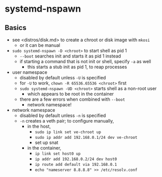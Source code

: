 systemd-nspawn
==============

## Basics

- see <distros/disk.md> to create a chroot or disk image with `mkosi`
  - or it can be manual
- `sudo systemd-nspawn -D <chroot>` to start shell as pid 1
  - `--boot` searches init and starts it as pid 1 instead
  - if starting a command that is not init or shell, specify `-a` as well
    - this starts a stub init as pid 1, to reap processes
- user namespace
  - disabled by default unless `-U` is specified
  - for `-U` to work, `chown -R 65536.65536 <chroot>` first
  - `sudo systemd-nspawn -UD <chroot>` starts shell as a non-root user
    - which appears to be root in the container
  - there are a few errors when combined with `--boot`
    - network namespace!
- network namespace
  - disabled by default unless `-n` is specified
  - `-n` creates a veth pair; to configure manually,
    - in the host,
      - `sudo ip link set ve-chroot up`
      - `sudo ip addr add 192.168.0.1/24 dev ve-chroot`
      - set up snat
    - in the container,
      - `ip link set host0 up`
      - `ip addr add 192.168.0.2/24 dev host0`
      - `ip route add default via 192.168.0.1`
      - `echo "nameserver 8.8.8.8" >> /etc/resolv.conf`
